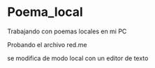 # Poema_local
Trabajando con poemas locales en mi PC


Probando el archivo red.me

se modifica de modo local con un editor de texto

